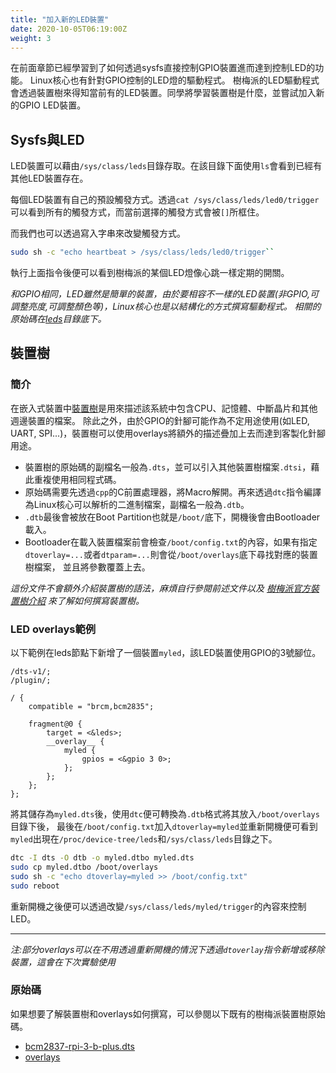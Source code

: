 ```yaml
---
title: "加入新的LED裝置"
date: 2020-10-05T06:19:00Z
weight: 3
---
```


在前面章節已經學習到了如何透過sysfs直接控制GPIO裝置進而達到控制LED的功能。
Linux核心也有針對GPIO控制的LED燈的驅動程式。
樹梅派的LED驅動程式會透過裝置樹來得知當前有的LED裝置。同學將學習裝置樹是什麼，並嘗試加入新的GPIO LED裝置。

## Sysfs與LED

LED裝置可以藉由``/sys/class/leds``目錄存取。在該目錄下面使用``ls``會看到已經有其他LED裝置存在。

每個LED裝置有自己的預設觸發方式。透過``cat /sys/class/leds/led0/trigger``可以看到所有的觸發方式，而當前選擇的觸發方式會被``[]``所框住。

而我們也可以透過寫入字串來改變觸發方式。
```bash
sudo sh -c "echo heartbeat > /sys/class/leds/led0/trigger``
```
執行上面指令後便可以看到樹梅派的某個LED燈像心跳一樣定期的開關。

*和GPIO相同，LED雖然是簡單的裝置，由於要相容不一樣的LED裝置(非GPIO,可調整亮度,可調整顏色等)，Linux核心也是以結構化的方式撰寫驅動程式。
相關的原始碼在[leds](https://github.com/raspberrypi/linux/tree/rpi-5.4.y/drivers/leds)目錄底下。*

## 裝置樹

### 簡介

在嵌入式裝置中[裝置樹](https://elinux.org/Device_Tree_Reference)是用來描述該系統中包含CPU、記憶體、中斷晶片和其他週邊裝置的檔案。
除此之外，由於GPIO的針腳可能作為不定用途使用(如LED, UART, SPI...)，裝置樹可以使用overlays將額外的描述疊加上去而達到客製化針腳用途。

* 裝置樹的原始碼的副檔名一般為``.dts``，並可以引入其他裝置樹檔案``.dtsi``，藉此重複使用相同程式碼。
* 原始碼需要先透過``cpp``的C前置處理器，將Macro解開。再來透過``dtc``指令編譯為Linux核心可以解析的二進制檔案，副檔名一般為``.dtb``。
* ``.dtb``最後會被放在Boot Partition也就是``/boot/``底下，開機後會由Bootloader載入。
* Bootloader在載入裝置檔案前會檢查``/boot/config.txt``的內容，如果有指定``dtoverlay=...``或者``dtparam=...``則會從``/boot/overlays``底下尋找對應的裝置樹檔案，
並且將參數覆蓋上去。

*這份文件不會額外介紹裝置樹的語法，麻煩自行參閱前述文件以及
[樹梅派官方裝置樹介紹](https://www.raspberrypi.org/documentation/configuration/device-tree.md)
來了解如何撰寫裝置樹。*

### LED overlays範例

以下範例在leds節點下新增了一個裝置``myled``，該LED裝置使用GPIO的3號腳位。

```none
/dts-v1/;
/plugin/;

/ {
    compatible = "brcm,bcm2835";

    fragment@0 {
        target = <&leds>;
        __overlay__ {
            myled {
                gpios = <&gpio 3 0>;
            };
        };
    };
};
```

將其儲存為``myled.dts``後，使用``dtc``便可轉換為``.dtb``格式將其放入``/boot/overlays``目錄下後，
最後在``/boot/config.txt``加入``dtoverlay=myled``並重新開機便可看到``myled``出現在``/proc/device-tree/leds``和``/sys/class/leds``目錄之下。
```bash
dtc -I dts -O dtb -o myled.dtbo myled.dts
sudo cp myled.dtbo /boot/overlays
sudo sh -c "echo dtoverlay=myled >> /boot/config.txt" 
sudo reboot
```

重新開機之後便可以透過改變``/sys/class/leds/myled/trigger``的內容來控制LED。

---

*注:部分overlays可以在不用透過重新開機的情況下透過``dtoverlay``指令新增或移除裝置，這會在下次實驗使用*

### 原始碼

如果想要了解裝置樹和overlays如何撰寫，可以參閱以下既有的樹梅派裝置樹原始碼。

* [bcm2837-rpi-3-b-plus.dts](https://github.com/raspberrypi/linux/blob/rpi-5.4.y/arch/arm/boot/dts/bcm2837-rpi-3-b-plus.dts)
* [overlays](https://github.com/raspberrypi/linux/tree/rpi-5.4.y/arch/arm/boot/dts/overlays)

